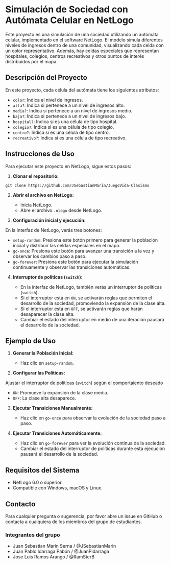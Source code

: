 # Simulación de Sociedad con Autómata Celular en NetLogo

Este proyecto es una simulación de una sociedad utilizando un autómata celular, implementado en el software NetLogo. El modelo simula diferentes niveles de ingresos dentro de una comunidad, visualizando cada celda con un color representativo. Además, hay celdas especiales que representan hospitales, colegios, centros recreativos y otros puntos de interés distribuidos por el mapa.

## Descripción del Proyecto

En este proyecto, cada célula del autómata tiene los siguientes atributos:

- `color`: Indica el nivel de ingresos.
- `alta?`: Indica si pertenece a un nivel de ingresos alto.
- `media?`: Indica si pertenece a un nivel de ingresos medio.
- `baja?`: Indica si pertenece a un nivel de ingresos bajo.
- `hospital?`: Indica si es una célula de tipo hospital.
- `colegio?`: Indica si es una célula de tipo colegio.
- `centro?`: Indica si es una célula de tipo centro.
- `recreativo?`: Indica si es una célula de tipo recreativo.

## Instrucciones de Uso

Para ejecutar este proyecto en NetLogo, sigue estos pasos:

1. **Clonar el repositorio:**

```
git clone https://github.com/JSebastianMarin/JuegoVida-Clasismo
```

2. **Abrir el archivo en NetLogo:**

   - Inicia NetLogo.
   - Abre el archivo `.nlogo` desde NetLogo.

3. **Configuración inicial y ejecución:**

En la interfaz de NetLogo, verás tres botones:

- `setup-random`: Presiona este botón primero para generar la población inicial y distribuir las celdas especiales en el mapa.
- `go-once`: Presiona este botón para avanzar una transición a la vez y observar los cambios paso a paso.
- `go-forever`: Presiona este botón para ejecutar la simulación continuamente y observar las transiciones automáticas.

4. **Interruptor de políticas (`switch`):**

    - En la interfaz de NetLogo, también verás un interruptor de políticas (`switch`).
    - Si el interruptor está en `ON`, se activarán reglas que permiten el desarrollo de la sociedad, promoviendo la expansión de la clase alta.
    - Si el interruptor está en `OFF`, se activarán reglas que harán desaparecer la clase alta.
    - Cambiar el estado del interruptor en medio de una iteración pausará el desarrollo de la sociedad.

## Ejemplo de Uso

1. **Generar la Población Inicial:**

   - Haz clic en `setup-random`.

2. **Configurar las Políticas:**

Ajustar el interruptor de políticas (`switch`) según el comportaiento deseado

   - `ON`: Promueve la expansión de la clase media.
   - `OFF`: La clase alta desaparece.

3. **Ejecutar Transiciones Manualmente:**

   - Haz clic en `go-once` para observar la evolución de la sociedad paso a paso.

4. **Ejecutar Transiciones Automáticamente:**

   - Haz clic en `go-forever` para ver la evolución continua de la sociedad.
   - Cambiar el estado del interruptor de políticas durante esta ejecución pausará el desarrollo de la sociedad.

## Requisitos del Sistema

- NetLogo 6.0 o superior.
- Compatible con Windows, macOS y Linux.

## Contacto

Para cualquier pregunta o sugerencia, por favor abre un issue en GitHub o contacta a cualquiera de los miembros del grupo de estudiantes.

### Integrantes del grupo

- Juan Sebastian Marin Serna / @JSebastianMarin
- Juan Pablo Idarraga Pabón / @JuanPidarraga
- Jose Luis Ramos Arango / @RamSterB
